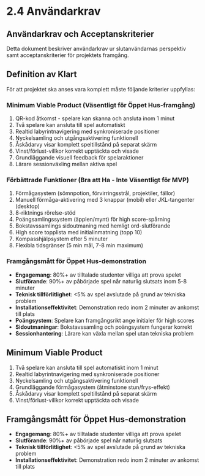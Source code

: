 # 2.4 Användarkrav

## Användarkrav och Acceptanskriterier

Detta dokument beskriver användarkrav ur slutanvändarnas perspektiv samt acceptanskriterier för projektets framgång.

## Definition av Klart
För att projektet ska anses vara komplett måste följande kriterier uppfyllas:

### Minimum Viable Product (Väsentligt för Öppet Hus-framgång)
1. QR-kod åtkomst - spelare kan skanna och ansluta inom 1 minut
2. Två spelare kan ansluta till spel automatiskt 
3. Realtid labyrintnavigering med synkroniserade positioner
4. Nyckelsamling och utgångsaktivering funktionell
5. Åskådarvy visar komplett speltillstånd på separat skärm
6. Vinst/förlust-villkor korrekt upptäckta och visade
7. Grundläggande visuell feedback för spelaraktioner
8. Lärare sessionväxling mellan aktiva spel

### Förbättrade Funktioner (Bra att Ha - Inte Väsentligt för MVP)
1. Förmågasystem (sömnpotion, förvirringsstrål, projektiler, fällor)
2. Manuell förmåga-aktivering med 3 knappar (mobil) eller JKL-tangenter (desktop)
3. 8-riktnings rörelse-stöd
4. Poängsamlingssystem (äpplen/mynt) för high score-spårning
5. Bokstavssamlings sidoutmaning med hemligt ord-slutförande
6. High score topplista med initialinmatning (topp 10)
7. Kompasshjälpsystem efter 5 minuter
8. Flexibla tidsgränser (5 min mål, 7-8 min maximum)

### Framgångsmått för Öppet Hus-demonstration
- **Engagemang**: 80%+ av tilltalade studenter villiga att prova spelet
- **Slutförande**: 90%+ av påbörjade spel når naturlig slutsats inom 5-8 minuter
- **Teknisk tillförlitlighet**: <5% av spel avslutade på grund av tekniska problem
- **Installationseffektivitet**: Demonstration redo inom 2 minuter av ankomst till plats
- **Poängsystem**: Spelare kan framgångsrikt ange initialer för high scores
- **Sidoutmaningar**: Bokstavssamling och poängsystem fungerar korrekt
- **Sessionhantering**: Lärare kan växla mellan spel utan tekniska problem

## Minimum Viable Product
1. Två spelare kan ansluta till spel automatiskt inom 1 minut  
2. Realtid labyrintnavigering med synkroniserade positioner
3. Nyckelsamling och utgångsaktivering funktionell
4. Grundläggande förmågasystem (åtminstone stun/frys-effekt)
5. Åskådarvy visar komplett speltillstånd på separat skärm
6. Vinst/förlust-villkor korrekt upptäckta och visade  

## Framgångsmått för Öppet Hus-demonstration
- **Engagemang**: 80%+ av tilltalade studenter villiga att prova spelet
- **Slutförande**: 90%+ av påbörjade spel når naturlig slutsats  
- **Teknisk tillförlitlighet**: <5% av spel avslutade på grund av tekniska problem
- **Installationseffektivitet**: Demonstration redo inom 2 minuter av ankomst till plats